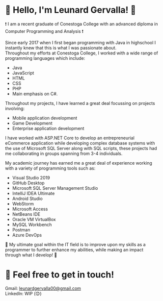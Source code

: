 # 👋 Hello, I'm Leunard Gervalla! 👋  
❗ I am a recent graduate of Conestoga College with an advanced diploma in Computer Programming and Analysis ❗

Since early 2017 when I first began programming with Java in highschool I instantly knew that this is what I was passionate about.  
Throughout my efforts at Conestoga College, I worked with a wide range of programming languages which include:  
- Java  
- JavaScript  
- HTML  
- CSS  
- PHP   
- Main emphasis on C#.   

Throughout my projects, I have learned a great deal focussing on projects involving: 
- Mobile application development
- Game Development
- Enterprise application development

I have worked with ASP.NET Core to develop an entrepreneurial eCommerce application while developing complex database 
systems with the use of Microsoft SQL Server along with SQL scripts, these projects had me collaborating in groups spanning 
from 3-4 individuals.

My academic journey has earned me a great deal of experience working with a variety of programming tools such as: 
- Visual Studio 2019
- GitHub Desktop
- Microsoft SQL Server Management Studio
- IntelliJ IDEA Ultimate
- Android Studio
- WebStorm
- Microsoft Access
- NetBeans IDE 
- Oracle VM VirtualBox
- MySQL Workbench
- Postman
- Azure DevOps

🌟 My ultimate goal within the IT field is to improve upon my skills as a programmer to further enhance my abilities, while making an impact through what I develop! 🌟 

# 💬 Feel free to get in touch!  
Gmail: leunardgervalla00@gmail.com  
Linkedln: WIP (😊)
